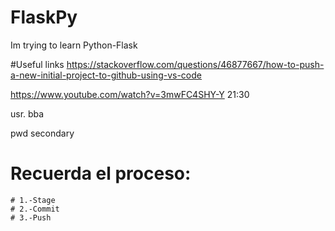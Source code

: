 # FlaskPy
Im trying to learn Python-Flask


#Useful links
https://stackoverflow.com/questions/46877667/how-to-push-a-new-initial-project-to-github-using-vs-code

https://www.youtube.com/watch?v=3mwFC4SHY-Y 21:30

usr.
bba

pwd
secondary

# Recuerda el proceso:
    # 1.-Stage
    # 2.-Commit
    # 3.-Push